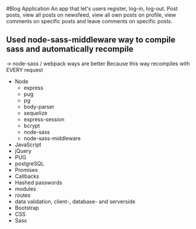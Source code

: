 #Blog Application
An app that let's users register, log-in, log-out. Post posts, view all posts on newsfeed, view all own posts on profile, view comments on specific posts and leave comments on specific posts.

## Used node-sass-middleware way to compile sass and automatically recompile 
-> node-sass / webpack ways are better 
Because this way recompiles with EVERY request

* Node
  * express
  * pug
  * pg
  * body-parser
  * sequelize
  * express-session
  * bcrypt
  * node-sass
  * node-sass-middleware
* JavaScript
* jQuery
* PUG
* postgreSQL
* Promises
* Callbacks
* Hashed passwords
* modules
* routes
* data validation, client-, database- and serverside
* Bootstrap
* CSS
* Sass